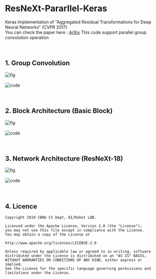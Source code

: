 # ResNeXt-Pararllel-Keras
Keras Implementation of "Aggregated Residual Transformations for Deep Neural Networks" (CVPR 2017) <br>
You can check the paper here : [ArXiv](https://arxiv.org/pdf/1611.05431.pdf)
This code support parallel group convolution operation
<br><br><br>

## 1. Group Convolution

![fig](https://user-images.githubusercontent.com/38183241/66824032-6ae9b980-ef82-11e9-988b-4db471c7d913.png)
<br><br>
![code](https://user-images.githubusercontent.com/38183241/67157289-29338700-f365-11e9-8ae4-92443fa3e68f.png)
<br><br><br>

## 2. Block Architecture (Basic Block)

![fig](https://user-images.githubusercontent.com/38183241/66823637-9ddf7d80-ef81-11e9-8482-c6c45591e6a0.png)
<br><br>
![code](https://user-images.githubusercontent.com/38183241/67158119-e9719d00-f36e-11e9-9489-43629462b9d7.png)
<br><br><br>

## 3. Network Architecture (ResNeXt-18)

![fig](https://user-images.githubusercontent.com/38183241/66823390-1db91800-ef81-11e9-87f2-f70e15ee81b9.png)
<br><br>
![code](https://user-images.githubusercontent.com/38183241/66823932-2827e180-ef82-11e9-9a37-e084f0c2a0f2.png)
<br><br><br>

## 4. Licence

    Copyright 2019 CBNU CS Dept, AI/Robot LAB.

    Licensed under the Apache License, Version 2.0 (the "License");
    you may not use this file except in compliance with the License.
    You may obtain a copy of the License at

    http://www.apache.org/licenses/LICENSE-2.0

    Unless required by applicable law or agreed to in writing, software
    distributed under the License is distributed on an "AS IS" BASIS,
    WITHOUT WARRANTIES OR CONDITIONS OF ANY KIND, either express or implied.
    See the License for the specific language governing permissions and
    limitations under the License.
